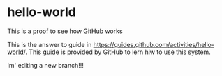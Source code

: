 # hello-world
This is a proof to see how GitHub works

This is the answer to guide in https://guides.github.com/activities/hello-world/. This guide is provided by GitHub to lern hiw to use this system.

Im' editing a new branch!!!
